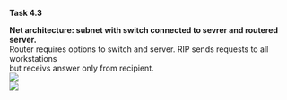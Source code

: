 **Task 4.3**
<br>

**Net architecture: subnet with switch connected to sevrer and routered server.**
<br>
Router requires options to switch and server. RIP sends requests to all workstations
<br>
but receivs answer only from recipient.
<br>
<img src="https://github.com/HighLandner/DevOps_online_Kharkiv_2021Q1/blob/master/m4/task4.3/images/Scheme1.png">
<br>
<img src="https://github.com/HighLandner/DevOps_online_Kharkiv_2021Q1/blob/master/m4/task4.3/images/EL1.png">
